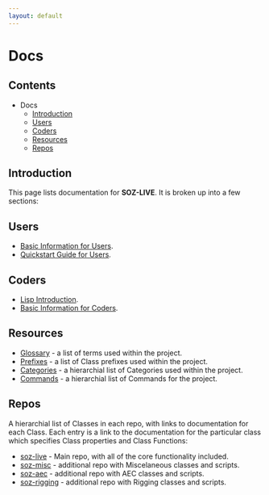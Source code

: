 ```yaml
---
layout: default
---
```


# Docs

## Contents

- Docs
  - [Introduction](#introduction)
  - [Users](#users)
  - [Coders](#coders)
  - [Resources](#resources)
  - [Repos](#repos)
  
## Introduction

This page lists documentation for **SOZ-LIVE**. It is broken up into a few sections:

## Users

- [Basic Information for Users](/docs/users/basics.html).
- [Quickstart Guide for Users](/docs/users/quickstart.html).


## Coders

- [Lisp Introduction](/docs/coders/lisp.html).
- [Basic Information for Coders](/docs/coders/basics.html).


## Resources

- [Glossary](/docs/glossary.html) - a list of terms used within the project.
- [Prefixes](/docs/prefixes.html) - a list of Class prefixes used within the project.
- [Categories](/docs/categories.html) - a hierarchial list of Categories used within the project.
- [Commands](/docs/commands.html) - a hierarchial list of Commands for the project.

## Repos

A hierarchial list of Classes in each repo, with links to documentation for each Class. Each entry is a link to the documentation for the particular class which specifies Class properties and Class Functions: <br>
  

- [soz-live](/repos/soz-live.html) - Main repo, with all of the core functionality included.
- [soz-misc](/repos/soz-misc.html) - additional repo with Miscelaneous classes and scripts.
- [soz-aec](/repos/soz-aec.html) - additional repo with AEC classes and scripts.
- [soz-rigging](/repos/soz-rigging.html) - additional repo with Rigging classes and scripts.
